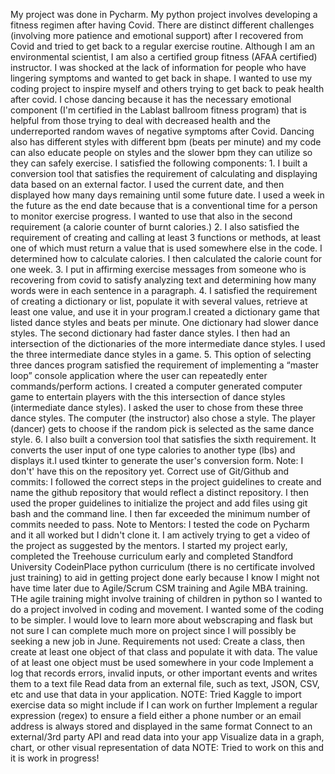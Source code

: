   My project was done in Pycharm.   My python project involves developing a fitness regimen after having Covid. There are distinct different challenges (involving more patience and emotional support) after I recovered from Covid and tried to get back to a regular exercise routine. Although I am an environmental scientist, I am also a certified group fitness (AFAA certified) instructor. I was shocked at the lack of information for people who have lingering symptoms and wanted to get back in shape. I wanted to use my coding project to inspire myself and others trying to get back to peak health after covid. I chose dancing because it has the necessary emotional component (I'm certified in the Lablast ballroom fitness program) that is helpful from those trying to deal with decreased health and the underreported random waves of negative symptoms after Covid. Dancing also has different styles with different bpm (beats per minute) and my code can also educate people on styles and the slower bpm they can utilize so they can safely exercise.
I satisfied the following components:
	1.	I built a conversion tool that satisfies the requirement of calculating and displaying data based on an external factor. I used the current date, and then displayed how many days remaining until some future date. I used a week in the future as the end date because that is a conventional time for a person to monitor exercise progress. I wanted to use that also in the second requirement (a calorie counter of burnt calories.)
	2.	I also satisfied the requirement of creating and calling at least 3 functions or methods, at least one of which must return a value that is used somewhere else in the code. I determined how to calculate calories. I then calculated the calorie count for one week.
	3.	I put in affirming exercise messages from someone who is recovering from covid to satisfy analyzing text and determining how many words were in each sentence in a paragraph.
	4.	I satisfied the requirement of creating a dictionary or list, populate it with several values, retrieve at least one value, and use it in your program.I created a dictionary game that listed dance styles and beats per minute. One dictionary had slower dance styles. The second dictionary had faster dance styles. I then had an intersection of the dictionaries of the more intermediate dance styles. I used the three intermediate dance styles in a game.
	5.	This option of selecting three dances program satisfied the requirement of implementing a “master loop” console application where the user can repeatedly enter commands/perform actions. I created a computer generated computer game to entertain players with the this intersection of dance styles (intermediate dance styles). I asked the user to chose from these three dance styles. The computer (the instructor) also chose a style. The player (dancer) gets to choose if the random pick is selected as the same dance style.
	6.	I also built a conversion tool that satisfies the sixth requirement. It converts the user input of one type calories to another type (lbs) and displays it.I used tkinter to generate the user's conversion form. Note: I don't' have this on the repository yet.
Correct use of Git/Github and commits: I followed the correct steps in the project guidelines to create and name the github repository that would reflect a distinct repository. I then used the proper guidelines to initialize the project and add files using git bash and the command line. I then far exceeded the minimum number of commits needed to pass.
Note to Mentors:
I tested the code on Pycharm and it all worked but I didn't clone it. I am actively trying to get a video of the project as suggested by the mentors. I started my project early, completed the Treehouse curriculum early and completed Standford University CodeinPlace python curriculum (there is no certificate involved just training) to aid in getting project done early because I know I might not have time later due to Agile/Scrum CSM training and Agile MBA training. THe agile training might involve training of children in python so I wanted to do a project involved in coding and movement. I wanted some of the coding to be simpler. I would love to learn more about webscraping and flask but not sure I can complete much more on project since I will possibly be seeking a new job in June.
Requirements not used: Create a class, then create at least one object of that class and populate it with data. The value of at least one object must be used somewhere in your code
Implement a log that records errors, invalid inputs, or other important events and writes them to a text file
Read data from an external file, such as text, JSON, CSV, etc and use that data in your application.   NOTE:  Tried Kaggle to import exercise data so might include if I can work on further
Implement a regular expression (regex) to ensure a field either a phone number or an email address is always stored and displayed in the same format Connect to an external/3rd party API and read data into your app
Visualize data in a graph, chart, or other visual representation of data   NOTE:   Tried to work on this and it is work in progress!
